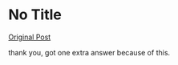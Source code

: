 # No Title

[Original Post](https://discourse.onlinedegree.iitm.ac.in/t/168832/48)

<p>thank you, got one extra answer because of this.</p>
